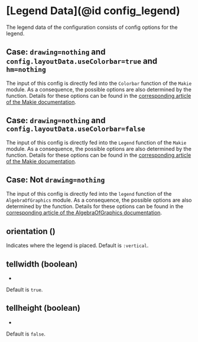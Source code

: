 # [Legend Data](@id config_legend)

The legend data of the configuration consists of config options for the legend. 

## Case: `drawing=nothing` and `config.layoutData.useColorbar=true` and `hm=nothing`
The input of this config is directly fed into the `Colorbar` function of the `Makie` module. 
As a consequence, the possible options are also determined by the function. 
Details for these options can be found in the [corresponding article of the Makie documentation](https://makie.juliaplots.org/v0.17.13/examples/blocks/colorbar/index.html).


## Case: `drawing=nothing` and `config.layoutData.useColorbar=false`
The input of this config is directly fed into the `Legend` function of the `Makie` module. 
As a consequence, the possible options are also determined by the function. 
Details for these options can be found in the [corresponding article of the Makie documentation](https://makie.juliaplots.org/v0.17.13/examples/blocks/legend/index.html).


## Case: Not `drawing=nothing`
The input of this config is directly fed into the `legend` function of the `AlgebraOfGraphics` module. 
As a consequence, the possible options are also determined by the function. 
Details for these options can be found in the [corresponding article of the AlgebraOfGraphics documentation](http://juliaplots.org/AlgebraOfGraphics.jl/stable/API/functions/#AlgebraOfGraphics.legend!).



## orientation ()
Indicates where the legend is placed.
Default is `:vertical`.

## tellwidth (boolean)
-
Default is `true`.

## tellheight (boolean)
-
Default is `false`.
